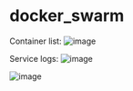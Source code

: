 # docker_swarm
Container list:
![image](https://github.com/mazespd/docker_swarm/assets/131882625/d2ef0201-8849-44cb-a61f-99d1f4ac630e)

Service logs:
![image](https://github.com/mazespd/docker_swarm/assets/131882625/54f5f4c8-ad29-45de-b106-2d1d58650a6a)

![image](https://github.com/mazespd/docker_swarm/assets/131882625/90fa9388-461e-4467-8944-38ec1d799786)


